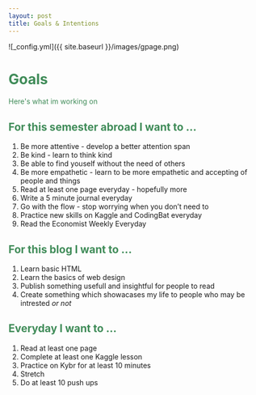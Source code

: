 ```yaml
---
layout: post
title: Goals & Intentions
---
```

![_config.yml]({{ site.baseurl }}/images/gpage.png)

# <span style="color:#408C59">Goals</span>
<span style="color:#408C59">Here's what im working on </span>

## <span style="color:#408C59">For this semester abroad I want to ... </span>
1. Be more attentive - develop a better attention span 
2. Be kind - learn to think kind 
3. Be able to find youself without the need of others
4. Be more empathetic - learn to be more empathetic and accepting of people and things
5. Read at least one page everyday - hopefully more
6. Write a 5 minute journal everyday
8. Go with the flow - stop worrying when you don’t need to
9. Practice new skills on Kaggle and CodingBat everyday
10. Read the Economist Weekly Everyday

## <span style="color:#408C59">For this blog I want to ...</span>
1. Learn basic HTML
2. Learn the basics of web design
3. Publish something usefull and insightful for people to read
4. Create something which showacases my life to people who may be intrested *or not*

## <span style="color:#408C59">Everyday I want to ...</span>
1. Read at least one page
2. Complete at least one Kaggle lesson
3. Practice on Kybr for at least 10 minutes
4. Stretch
5. Do at least 10 push ups


